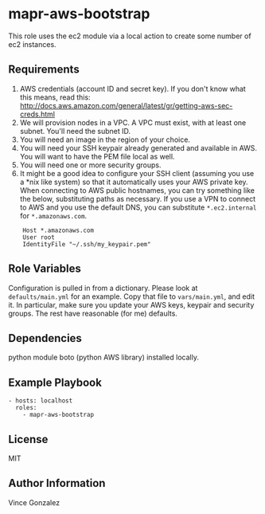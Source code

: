 mapr-aws-bootstrap
========

This role uses the ec2 module via a local action to create some number of ec2 instances.

Requirements
------------

1. AWS credentials (account ID and secret key). If you don't know what this means, read this: http://docs.aws.amazon.com/general/latest/gr/getting-aws-sec-creds.html
2. We will provision nodes in a VPC. A VPC must exist, with at least one subnet. You'll need the subnet ID.
3. You will need an image in the region of your choice.
4. You will need your SSH keypair already generated and available in AWS. You will want to have the PEM file local as well.
5. You will need one or more security groups.
6. It might be a good idea to configure your SSH client (assuming you use a *nix like system) so that it automatically uses your AWS private key. When connecting to AWS public hostnames, you can try something like the below, substituting paths as necessary. If you use a VPN to connect to AWS and you use the default DNS, you can substitute `*.ec2.internal` for `*.amazonaws.com`.
```
    Host *.amazonaws.com
    User root
    IdentityFile "~/.ssh/my_keypair.pem"
```


Role Variables
--------------

Configuration is pulled in from a dictionary. Please look at `defaults/main.yml` for an example. Copy that file to `vars/main.yml`, and edit it. In particular, make sure you update your AWS keys, keypair and security groups. The rest have reasonable (for me) defaults.

Dependencies
------------

python module boto (python AWS library) installed locally.

Example Playbook
-------------------------

```
- hosts: localhost
  roles:
    - mapr-aws-bootstrap
```

License
-------

MIT

Author Information
------------------

Vince Gonzalez
